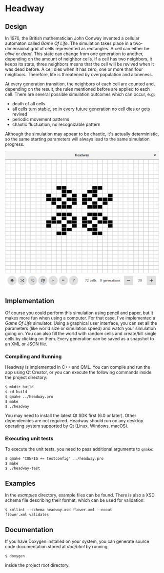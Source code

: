 # Headway

## Design

In 1970, the British mathematician John Conway invented a cellular automaton called *Game Of Life*. The simulation takes place in a two-dimensional grid of cells represented as rectangles. A cell can either be *alive* or *dead*. This state can change from one generation to another, depending on the amount of neighbor cells. If a cell has two neighbors, it keeps its state, three neighbors means that the cell will be revived when it was dead before. A cell dies when it has zero, one or more than four neighbors. Therefore, life is threatened by overpopulation and aloneness.

At every generation transition, the neighbors of each cell are counted and, depending on the result, the rules mentioned before are applied to each cell. There are several possible simulation outcomes which can occur, e.g:

- death of all cells
- all cells turn stable, so in every future generation no cell dies or gets revived
- periodic movement patterns
- chaotic fluctuation, no recognizable pattern

Although the simulation may appear to be chaotic, it's actually deterministic, so the same starting parameters will always lead to the same simulation progress.

![Headway Screenshot](screenshot.png?raw=true)

## Implementation

Of course you could perform this simulation using pencil and paper, but it makes more fun when using a computer. For that case, I've implemented a *Game Of Life* simulator. Using a graphical user interface, you can set all the parameters (like world size or simulation speed) and watch your simulation going on. You can also fill the world with random cells and create/kill single cells by clicking on them. Every generation can be saved as a snapshot to an XML or JSON file.

### Compiling and Running

Headway is implemented in C++ and QML. You can compile and run the app using Qt Creator, or you can execute the following commands inside the project directory:

    $ mkdir build
    $ cd build
    $ qmake ../headway.pro
    $ make
    $ ./headway

You may need to install the latest Qt SDK first (6.0 or later). Other dependencies are not required. Headway should run on any desktop operating system supported by Qt (Linux, Windows, macOS).

### Executing unit tests

To execute the unit tests, you need to pass additional arguments to `qmake`:

    $ qmake "CONFIG += testconfig" ../headway.pro
    $ make
    $ ./headway-test

## Examples

In the *examples* directory, example files can be found. There is also a XSD schema file describing their format, which can be used for validation:

    $ xmllint --schema headway.xsd flower.xml --noout
    flower.xml validates

## Documentation

If you have Doxygen installed on your system, you can generate source code documentation stored at *doc/html* by running

    $ doxygen

inside the project root directory.

